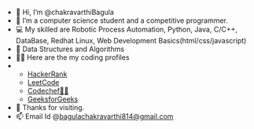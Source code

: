 - 👋 Hi, I’m @chakravarthiBagula
- 👀 I’m a computer science student and a competitive programmer.
- 💻 My skilled are Robotic Process Automation, Python, Java, C/C++, DataBase, Redhat Linux, Web Development Basics(html/css/javascript)
- 🤞  Data Structures and Algorithms
- 👩‍💻 Here are the my coding profiles
- <ul>
      <li> <a href = "https://www.hackerrank.com/chakri_B">HackerRank</a> </li>
      <li> <a href = "https://leetcode.com/real_me/">LeetCode</a> </li>
      <li> <a href = "https://www.codechef.com/users/chakravarthi_b">Codechef👨‍🍳</a> </li>
      <li> <a href = "https://auth.geeksforgeeks.org/user/bagulachakravarthi814/practice/">GeeksforGeeks</a> </li>
  </ul>
- 💞️ Thanks for visiting.
- 📫 Email Id @bagulachakravarthi814@gmail.com

<!---
chakravarthiBagula/chakravarthiBagula is a ✨ special ✨ repository because its `README.md` (this file) appears on your GitHub profile.
You can click the Preview link to take a look at your changes.
--->
